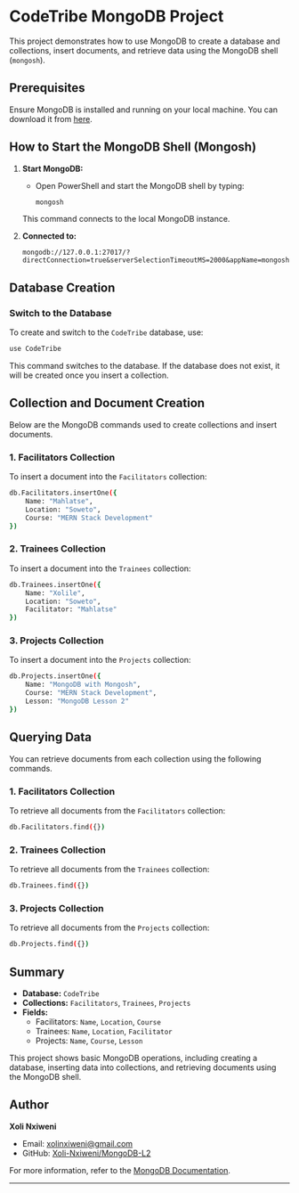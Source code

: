 
# CodeTribe MongoDB Project

This project demonstrates how to use MongoDB to create a database and collections, insert documents, and retrieve data using the MongoDB shell (`mongosh`).

## Prerequisites

Ensure MongoDB is installed and running on your local machine. You can download it from [here](https://www.mongodb.com/try/download/community).

## How to Start the MongoDB Shell (Mongosh)

1. **Start MongoDB:**
   - Open PowerShell and start the MongoDB shell by typing:
     ```bash
     mongosh
     ```

   This command connects to the local MongoDB instance.

2. **Connected to:**
   ```
   mongodb://127.0.0.1:27017/?directConnection=true&serverSelectionTimeoutMS=2000&appName=mongosh+2.3.2
   ```

## Database Creation

### Switch to the Database

To create and switch to the `CodeTribe` database, use:
```bash
use CodeTribe
```
This command switches to the database. If the database does not exist, it will be created once you insert a collection.

## Collection and Document Creation

Below are the MongoDB commands used to create collections and insert documents.

### 1. Facilitators Collection

To insert a document into the `Facilitators` collection:
```bash
db.Facilitators.insertOne({
    Name: "Mahlatse",
    Location: "Soweto",
    Course: "MERN Stack Development"
})
```

### 2. Trainees Collection

To insert a document into the `Trainees` collection:
```bash
db.Trainees.insertOne({
    Name: "Xolile",
    Location: "Soweto",
    Facilitator: "Mahlatse"
})
```

### 3. Projects Collection

To insert a document into the `Projects` collection:
```bash
db.Projects.insertOne({
    Name: "MongoDB with Mongosh",
    Course: "MERN Stack Development",
    Lesson: "MongoDB Lesson 2"
})
```

## Querying Data

You can retrieve documents from each collection using the following commands.

### 1. Facilitators Collection

To retrieve all documents from the `Facilitators` collection:
```bash
db.Facilitators.find({})
```

### 2. Trainees Collection

To retrieve all documents from the `Trainees` collection:
```bash
db.Trainees.find({})
```

### 3. Projects Collection

To retrieve all documents from the `Projects` collection:
```bash
db.Projects.find({})
```

## Summary

- **Database:** `CodeTribe`
- **Collections:** `Facilitators`, `Trainees`, `Projects`
- **Fields:**
  - Facilitators: `Name`, `Location`, `Course`
  - Trainees: `Name`, `Location`, `Facilitator`
  - Projects: `Name`, `Course`, `Lesson`

This project shows basic MongoDB operations, including creating a database, inserting data into collections, and retrieving documents using the MongoDB shell.

## Author

**Xoli Nxiweni**  
- Email: [xolinxiweni@gmail.com](mailto:xolinxiweni@gmail.com)  
- GitHub: [Xoli-Nxiweni/MongoDB-L2](https://github.com/Xoli-Nxiweni/MongoDB-L2.git)

For more information, refer to the [MongoDB Documentation](https://docs.mongodb.com/).

---